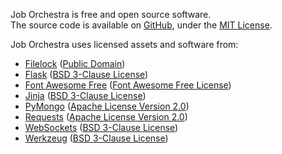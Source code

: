 Job Orchestra is free and open source software.  
The source code is available on [GitHub](https://github.com/BenjaminHamon/JobOrchestra), under the [MIT License](https://github.com/BenjaminHamon/JobOrchestra/blob/master/license.txt).

Job Orchestra uses licensed assets and software from:

- [Filelock](https://filelock.readthedocs.io/)
  ([Public Domain](https://filelock.readthedocs.io/#license))
- [Flask](https://flask.palletsprojects.com/)
  ([BSD 3-Clause License](https://flask.palletsprojects.com/license))
- [Font Awesome Free](https://fontawesome.com)
  ([Font Awesome Free License](https://fontawesome.com/license/free))
- [Jinja](https://jinja.palletsprojects.com/)
  ([BSD 3-Clause License](https://github.com/pallets/jinja/blob/master/LICENSE.rst))
- [PyMongo](https://pymongo.readthedocs.io/)
  ([Apache License Version 2.0](https://github.com/mongodb/mongo-python-driver/blob/master/LICENSE))
- [Requests](https://requests.readthedocs.io/)
  ([Apache License Version 2.0](https://requests.readthedocs.io/en/master/user/intro/#requests-license))
- [WebSockets](https://websockets.readthedocs.io/)
  ([BSD 3-Clause License](https://websockets.readthedocs.io/en/stable/license.html))
- [Werkzeug](https://werkzeug.palletsprojects.com/)
  ([BSD 3-Clause License](https://github.com/pallets/werkzeug/blob/master/LICENSE.rst))
